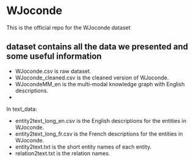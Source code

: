 # WJoconde
This is the official repo for the WJoconde dataset

## dataset contains all the data we presented and some useful information
* WJoconde.csv is raw dataset.
* WJoconde_cleaned.csv is the cleaned version of WJoconde.
* WJocondeMM_en is the multi-modal knowledge graph with English descriptions.
* 
In text_data:
* entity2text_long_en.csv is the English descriptions for the entities in WJoconde.
* entity2text_long_fr.csv is the French descriptions for the entities in WJoconde.
* entity2text.txt is the short entity names of each entity.
* relation2text.txt is the relation names.
